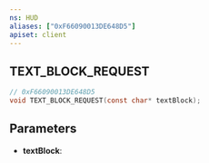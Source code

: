 ```yaml
---
ns: HUD
aliases: ["0xF66090013DE648D5"]
apiset: client
---
```

## TEXT_BLOCK_REQUEST

```c
// 0xF66090013DE648D5
void TEXT_BLOCK_REQUEST(const char* textBlock);
```


## Parameters
* **textBlock**: